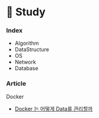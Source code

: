 # 📖 Study

### Index

* Algorithm
* DataStructure
* OS
* Network
* Database


### Article
Docker
* [Docker 는 어떻게 Data를 관리할까](https://medium.com/msik/docker-%EC%97%90%EC%84%9C-data-%EB%A5%BC-%EB%8B%A4%EB%A3%A8%EB%8A%94-%EB%B0%A9%EB%B2%95-e38dfedb7d6)